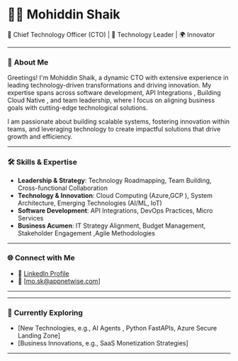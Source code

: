 # 👨‍💻 **Mohiddin Shaik**  
🚀 Chief Technology Officer (CTO) | 🌟 Technology Leader | 🌍 Innovator  

---

### 🌟 **About Me**
Greetings! I'm Mohiddin Shaik, a dynamic CTO with extensive experience in leading technology-driven transformations and driving innovation. My expertise spans across software development, API Integrations , Building Cloud Native , and team leadership, where I focus on aligning business goals with cutting-edge technological solutions.  

I am passionate about building scalable systems, fostering innovation within teams, and leveraging technology to create impactful solutions that drive growth and efficiency.  

---

### 🛠️ **Skills & Expertise**
- **Leadership & Strategy**: Technology Roadmapping, Team Building, Cross-functional Collaboration  
- **Technology & Innovation**: Cloud Computing (Azure,GCP ), System Architecture, Emerging Technologies (AI/ML, IoT)  
- **Software Development**: API Integrations, DevOps Practices, Micro Services 
- **Business Acumen**: IT Strategy Alignment, Budget Management, Stakeholder Engagement ,Agile Methodologies  

---

### 🌐 **Connect with Me**
- 💼 [LinkedIn Profile](https://www.linkedin.com/in/mohiddin-shaik-1684604/)  
- 📧 [mo.sk@appnetwise.com]  

---

<!-- Project Badges
### 📊 **GitHub Stats**
![GitHub Stats](https://github-readme-stats.vercel.app/api?username=mosk-anw&show_icons=true&theme=radical)  
![Top Languages](https://github-readme-stats.vercel.app/api/top-langs/?username=mosk-anw&layout=compact&theme=radical)

-->

---

### 🌱 **Currently Exploring**
- [New Technologies, e.g., AI Agents , Python FastAPIs, Azure Secure Landing Zone]  
- [Business Innovations, e.g., SaaS Monetization Strategies]  

---

